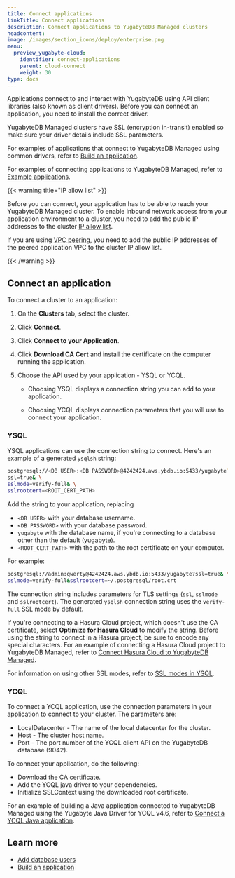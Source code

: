 ```yaml
---
title: Connect applications
linkTitle: Connect applications
description: Connect applications to YugabyteDB Managed clusters
headcontent:
image: /images/section_icons/deploy/enterprise.png
menu:
  preview_yugabyte-cloud:
    identifier: connect-applications
    parent: cloud-connect
    weight: 30
type: docs
---
```


Applications connect to and interact with YugabyteDB using API client libraries (also known as client drivers). Before you can connect an application, you need to install the correct driver.

YugabyteDB Managed clusters have SSL (encryption in-transit) enabled so make sure your driver details include SSL parameters.

For examples of applications that connect to YugabyteDB Managed using common drivers, refer to [Build an application](../../../develop/build-apps/).

For examples of connecting applications to YugabyteDB Managed, refer to [Example applications](../../cloud-examples/).

{{< warning title="IP allow list" >}}

Before you can connect, your application has to be able to reach your YugabyteDB Managed cluster. To enable inbound network access from your application environment to a cluster, you need to add the public IP addresses to the cluster [IP allow list](../../cloud-secure-clusters/add-connections).

If you are using [VPC peering](../../cloud-basics/cloud-vpcs/), you need to add the public IP addresses of the peered application VPC to the cluster IP allow list.

{{< /warning >}}

## Connect an application

To connect a cluster to an application:

1. On the **Clusters** tab, select the cluster.
1. Click **Connect**.
1. Click **Connect to your Application**.
1. Click **Download CA Cert** and install the certificate on the computer running the application.
1. Choose the API used by your application - YSQL or YCQL.

    - Choosing YSQL displays a connection string you can add to your application.

    - Choosing YCQL displays connection parameters that you will use to connect your application.

### YSQL

YSQL applications can use the connection string to connect. Here's an example of a generated `ysqlsh` string:

```sh
postgresql://<DB USER>:<DB PASSWORD>@4242424.aws.ybdb.io:5433/yugabyte? \
ssl=true& \
sslmode=verify-full& \
sslrootcert=<ROOT_CERT_PATH>
```

Add the string to your application, replacing

- `<DB USER>` with your database username.
- `<DB PASSWORD>` with your database password.
- `yugabyte` with the database name, if you're connecting to a database other than the default (yugabyte).
- `<ROOT_CERT_PATH>` with the path to the root certificate on your computer.

For example:

```sh
postgresql://admin:qwerty@4242424.aws.ybdb.io:5433/yugabyte?ssl=true& \
sslmode=verify-full&sslrootcert=~/.postgresql/root.crt
```

The connection string includes parameters for TLS settings (`ssl`, `sslmode` and `sslrootcert`). The generated `ysqlsh` connection string uses the `verify-full` SSL mode by default.

If you're connecting to a Hasura Cloud project, which doesn't use the CA certificate, select **Optimize for Hasura Cloud** to modify the string. Before using the string to connect in a Hasura project, be sure to encode any special characters. For an example of connecting a Hasura Cloud project to YugabyteDB Managed, refer to [Connect Hasura Cloud to YugabyteDB Managed](../../cloud-examples/hasura-cloud/).

For information on using other SSL modes, refer to [SSL modes in YSQL](../../cloud-secure-clusters/cloud-authentication/#ssl-modes-in-ysql).

### YCQL

To connect a YCQL application, use the connection parameters in your application to connect to your cluster. The parameters are:

- LocalDatacenter - The name of the local datacenter for the cluster.
- Host - The cluster host name.
- Port - The port number of the YCQL client API on the YugabyteDB database (9042).

To connect your application, do the following:

- Download the CA certificate.
- Add the YCQL java driver to your dependencies.
- Initialize SSLContext using the downloaded root certificate.

For an example of building a Java application connected to YugabyteDB Managed using the Yugabyte Java Driver for YCQL v4.6, refer to [Connect a YCQL Java application](../../cloud-examples/connect-ycql-application/).

<!--
## Run the sample application

YugabyteDB Managed comes configured with a sample application that you can use to test your cluster.

Before you can connect from your computer, you must add the IP address of the computer to an IP allow list, and the IP allow list must be assigned to the cluster. Refer to [Assign IP Allow Lists](../add-connections/).

You will also need Docker installed on you computer.

To run the sample application:

1. On the **Clusters** tab, select a cluster.
1. Click **Connect**.
1. Click **Run a Sample Application**.
1. Copy the connect string for YSQL or YCQL.
1. Run the command in docker from your computer, replacing `<path to CA cert>`, `<db user>`, and `<db password>` with the path to the CA certificate for the cluster and your database credentials.
-->

## Learn more

- [Add database users](../../cloud-secure-clusters/add-users/)
- [Build an application](../../../develop/build-apps/)

